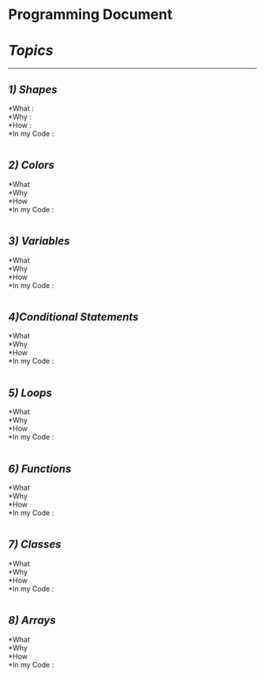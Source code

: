Programming Document
=====================
# *Topics*
--------------
*1) Shapes*    
--------------
 *What :    
 *Why :     
 *How :     
 *In my Code :     
 ```java

 ```

*2) Colors*    
--------------
 *What   
 *Why    
 *How   
 *In my Code :     
 ```java

 ```   

*3) Variables*    
--------------
 *What   
 *Why    
 *How   
 *In my Code :     
 ```java

 ```   

*4)Conditional Statements*    
--------------
 *What   
 *Why    
 *How   
 *In my Code :     
 ```java

 ```   

 *5) Loops*    
--------------
 *What   
 *Why    
 *How   
 *In my Code :     
 ```java

 ```  

 *6) Functions*    
--------------
 *What   
 *Why    
 *How   
 *In my Code :     
 ```java

 ```  

 *7) Classes*    
--------------
 *What   
 *Why    
 *How   
 *In my Code :     
 ```java

 ``` 

  *8) Arrays*    
--------------
 *What   
 *Why    
 *How   
 *In my Code :     
 ```java

 ```     

